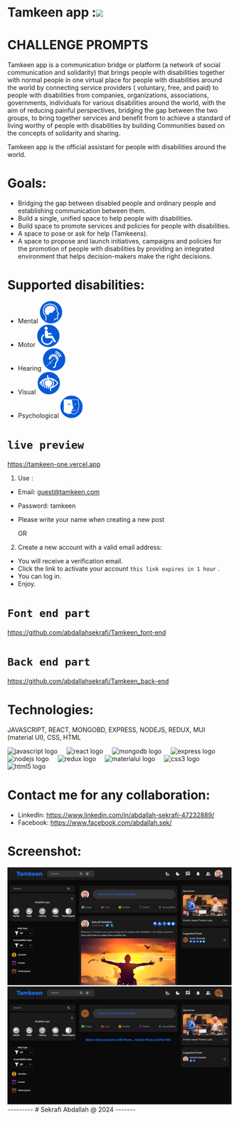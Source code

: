 # Tamkeen app :<img src="https://raw.githubusercontent.com/MartinHeinz/MartinHeinz/master/wave.gif" width="30px">

# CHALLENGE PROMPTS
Tamkeen app is a communication bridge or platform (a network of social communication and solidarity) that brings people with disabilities together with normal people in one virtual place for people with disabilities around the world by connecting service providers ( voluntary, free, and paid) to people with disabilities from companies, organizations, associations, governments, individuals for various disabilities around the world, with the aim of reducing painful perspectives, bridging the gap between the two groups, to bring together services and benefit from to achieve a standard of living worthy of people with disabilities by building Communities based on the concepts of solidarity and sharing.

Tamkeen app is the official assistant for people with disabilities around the world.

# Goals:
- Bridging the gap between disabled people and ordinary people and establishing communication between them.
- Build a single, unified space to help people with disabilities.
- Build space to promote services and policies for people with disabilities.
- A space to pose or ask for help (Tamkeens).
- A space to propose and launch initiatives, campaigns and policies for the promotion of people with disabilities by providing an integrated environment that helps decision-makers make the right decisions.

# Supported disabilities:
- Mental <img src="screenshot/mental.svg" width="50">
- Motor <img src="screenshot/motor.svg" width="50">
- Hearing <img src="screenshot/hearing.svg" width="50">
- Visual <img src="screenshot/visual.svg" width="50">
- Psychological <img src="screenshot/psychological.svg" width="50">

# `live preview` 
https://tamkeen-one.vercel.app

1) Use :
- Email: guest@tamkeen.com
- Password: tamkeen
- Please write your name when creating a new post

  OR
2) Create a new account with a valid email address:
- You will receive a verification email.
- Click the link to activate your account `this link expires in 1 hour` .
- You can log in.
- Enjoy.

# `Font end part` 
https://github.com/abdallahsekrafi/Tamkeen_font-end

# `Back end part` 
https://github.com/abdallahsekrafi/Tamkeen_back-end

# Technologies: 
JAVASCRIPT, REACT, MONGOBD, EXPRESS, NODEJS, REDUX, MUI (material UI), CSS, HTML

<div align="left">
  <img src="https://cdn.simpleicons.org/javascript/F7DF1E" height="40" alt="javascript logo"  />
  <img width="12" />
  <img src="https://skillicons.dev/icons?i=react" height="40" alt="react logo"  />
  <img width="12" />
  <img src="https://skillicons.dev/icons?i=mongodb" height="40" alt="mongodb logo"  />
  <img width="12" />
  <img src="https://skillicons.dev/icons?i=express" height="40" alt="express logo"  />
  <img width="12" />
  <img src="https://cdn.simpleicons.org/nodedotjs/339933" height="40" alt="nodejs logo"  />
  <img width="12" />
  <img src="https://skillicons.dev/icons?i=redux" height="40" alt="redux logo"  />
  <img width="12" />
  <img src="https://skillicons.dev/icons?i=materialui" height="40" alt="materialui logo"  />
  <img width="12" />
  <img src="https://skillicons.dev/icons?i=css" height="40" alt="css3 logo"  />
  <img width="12" />
  <img src="https://skillicons.dev/icons?i=html" height="40" alt="html5 logo"  />
</div>

# Contact me for any collaboration:
- LinkedIn: https://www.linkedin.com/in/abdallah-sekrafi-47232889/
- Facebook: https://www.facebook.com/abdallah.sek/

# Screenshot:
<img src="screenshot/full.png" width="800">
<img src="screenshot/guest.png" width="800">
---------
# Sekrafi Abdallah @ 2024
-------
